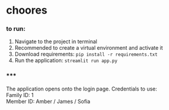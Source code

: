 # choores
### to run:
1. Navigate to the project in terminal
2. Recommended to create a virtual environment and activate it
4. Download requirements: `pip install -r requirements.txt`
5. Run the application: `streamlit run app.py`

### ***   
The application opens onto the login page. Credentials to use:   
   Family ID: 1   
   Member ID: Amber / James / Sofia   
